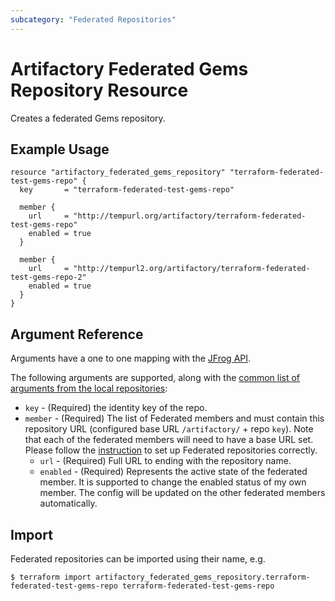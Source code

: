 ```yaml
---
subcategory: "Federated Repositories"
---
```

# Artifactory Federated Gems Repository Resource

Creates a federated Gems repository.

## Example Usage

```hcl
resource "artifactory_federated_gems_repository" "terraform-federated-test-gems-repo" {
  key       = "terraform-federated-test-gems-repo"

  member {
    url     = "http://tempurl.org/artifactory/terraform-federated-test-gems-repo"
    enabled = true
  }

  member {
    url     = "http://tempurl2.org/artifactory/terraform-federated-test-gems-repo-2"
    enabled = true
  }
}
```

## Argument Reference

Arguments have a one to one mapping with the [JFrog API](https://www.jfrog.com/confluence/display/JFROG/Repository+Configuration+JSON#RepositoryConfigurationJSON-FederatedRepository).

The following arguments are supported, along with the [common list of arguments from the local repositories](local.md):

* `key` - (Required) the identity key of the repo.
* `member` - (Required) The list of Federated members and must contain this repository URL (configured base URL
  `/artifactory/` + repo `key`). Note that each of the federated members will need to have a base URL set.
  Please follow the [instruction](https://www.jfrog.com/confluence/display/JFROG/Working+with+Federated+Repositories#WorkingwithFederatedRepositories-SettingUpaFederatedRepository)
  to set up Federated repositories correctly.
  * `url` - (Required) Full URL to ending with the repository name.
  * `enabled` - (Required) Represents the active state of the federated member. It is supported to change the enabled
    status of my own member. The config will be updated on the other federated members automatically.



## Import

Federated repositories can be imported using their name, e.g.
```
$ terraform import artifactory_federated_gems_repository.terraform-federated-test-gems-repo terraform-federated-test-gems-repo
```
